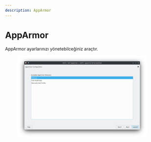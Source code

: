 ```yaml
---
description: AppArmor
---
```


# AppArmor

AppArmor ayarlarınızı yönetebilceğiniz araçtır.

<figure><img src="../../../../.gitbook/assets/image (128).png" alt=""><figcaption></figcaption></figure>
